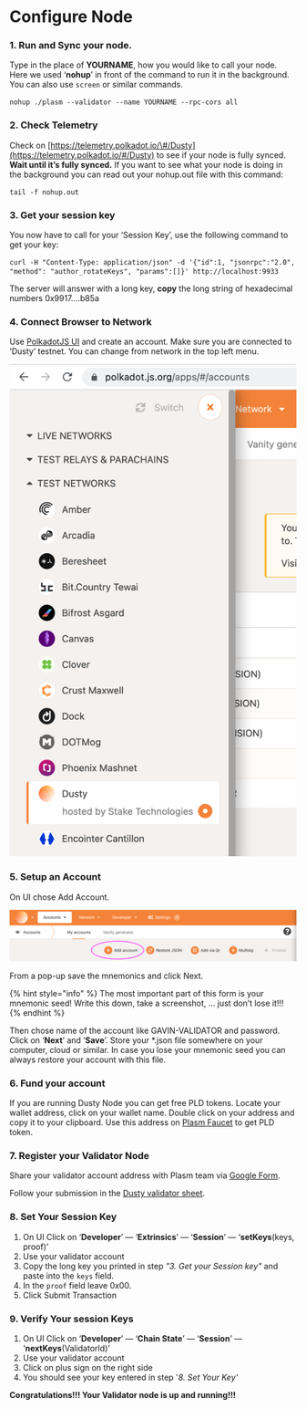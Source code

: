 # Configure Node

### 1. Run and Sync your node. 

Type in the place of **YOURNAME**, how you would like to call your node. Here we used ‘**nohup**’ in front of the command to run it in the background. You can also use `screen` or similar commands.

```text
nohup ./plasm --validator --name YOURNAME --rpc-cors all
```

### 2. Check Telemetry

Check on [https://telemetry.polkadot.io/\#/Dusty](https://telemetry.polkadot.io/#/Dusty) to see if your node is fully synced. **Wait until it’s fully synced.** If you want to see what your node is doing in the background you can read out your nohup.out file with this command:

```text
tail -f nohup.out
```

### 3. Get your session key

You now have to call for your ‘Session Key’, use the following command to get your key:

```text
curl -H "Content-Type: application/json" -d '{"id":1, "jsonrpc":"2.0", "method": "author_rotateKeys", "params":[]}' http://localhost:9933
```

The server will answer with a long key, **copy** the long string of hexadecimal numbers 0x9917….b85a

### 4. Connect Browser to Network

Use [PolkadotJS UI](https://polkadot.js.org/apps/#/accounts) and create an account. Make sure you are connected to ‘Dusty’ testnet. You can change from network in the top left menu.

![](../../.gitbook/assets/polkadotjs-dusty.png)

### 5. Setup an Account

On UI chose Add Account.

![](../../.gitbook/assets/polkadotjs-account.png)

From a pop-up save the mnemonics and click Next.

{% hint style="info" %}
The most important part of this form is your mnemonic seed! Write this down, take a screenshot, … just don’t lose it!!!
{% endhint %}

Then chose name of the account like GAVIN-VALIDATOR and password. Click on ‘**Next**’ and ‘**Save**’. Store your \*.json file somewhere on your computer, cloud or similar. In case you lose your mnemonic seed you can always restore your account with this file.

### 6. Fund your account

If you are running Dusty Node you can get free PLD tokens. Locate your wallet address, click on your wallet name. Double click on your address and copy it to your clipboard. Use this address on [Plasm Faucet](https://plasm-faucet-frontend.vercel.app/) to get PLD token.

### 7. Register your Validator Node

Share your validator account address with Plasm team via [Google Form](https://docs.google.com/forms/d/e/1FAIpQLSday0ckkK43TzJgKtQmJdzkudQNFDXspZAuUGi5Y5vfjkis3Q/viewform).

Follow your submission in the [Dusty validator sheet](https://docs.google.com/spreadsheets/d/1AYsS6V_Ypwde5lYulhZBMAx1X2vZ1u1zDXni_ddz-6c/edit#gid=2013382367).

### 8. Set Your Session Key

1. On UI Click on ‘**Developer**’ — ‘**Extrinsics**’ — ‘**Session**’ — ‘**setKeys**\(keys, proof\)’
2. Use your validator account
3. Copy the long key you printed in step _"3. Get your Session key"_  and paste into the `keys` field. 
4. In the `proof` field leave 0x00.
5. Click Submit Transaction

### 9. Verify Your session Keys

1. On UI Click on ‘**Developer**’ — ‘**Chain State**’ — ‘**Session**’ — ‘**nextKeys**\(ValidatorId\)’
2. Use your validator account
3. Click on plus sign on the right side
4. You should see your key entered in step '_8. Set Your Key'_

**Congratulations!!! Your Validator node is up and running!!!**


